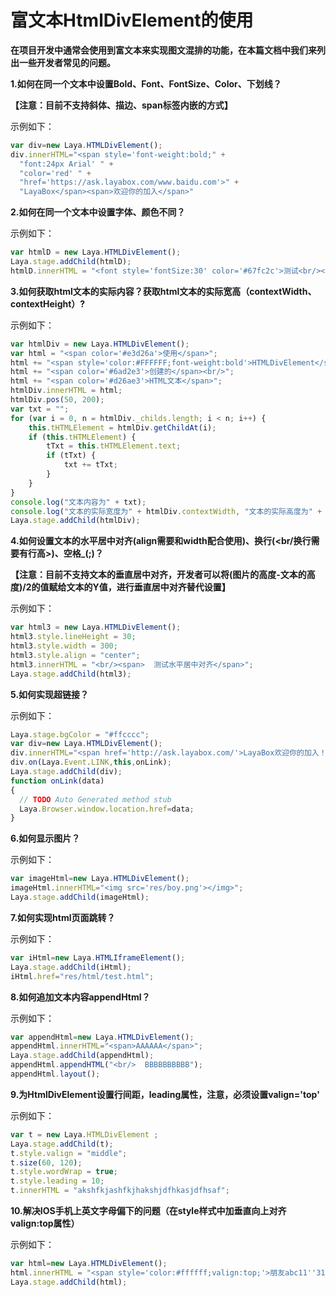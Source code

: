 # 富文本HtmlDivElement的使用

**在项目开发中通常会使用到富文本来实现图文混排的功能，在本篇文档中我们来列出一些开发者常见的问题。**

**1.如何在同一个文本中设置Bold、Font、FontSize、Color、下划线？**

**【注意：目前不支持斜体、描边、span标签内嵌的方式】**

示例如下：

```typescript
var div=new Laya.HTMLDivElement();
div.innerHTML="<span style='font-weight:bold;" +
  "font:24px Arial' " +
  "color='red' " +
  "href='https://ask.layabox.com/www.baidu.com'>" +
  "LayaBox</span><span>欢迎你的加入</span>"
```

**2.如何在同一个文本中设置字体、颜色不同？**

示例如下：

```typescript
var htmlD = new Laya.HTMLDivElement();
Laya.stage.addChild(htmlD);
htmlD.innerHTML = "<font style='fontSize:30' color='#67fc2c'>测试<br/></font><font style='fontSize:20'>html组件<br/></font>";
```

**3.如何获取html文本的实际内容？获取html文本的实际宽高（contextWidth、contextHeight）?**

示例如下：

```typescript
var htmlDiv = new Laya.HTMLDivElement();
var html = "<span color='#e3d26a'>使用</span>";
html += "<span style='color:#FFFFFF;font-weight:bold'>HTMLDivElement</span>";
html += "<span color='#6ad2e3'>创建的</span><br/>";
html += "<span color='#d26ae3'>HTML文本</span>";
htmlDiv.innerHTML = html;
htmlDiv.pos(50, 200);
var txt = "";
for (var i = 0, n = htmlDiv._childs.length; i < n; i++) {
    this.tHTMLElement = htmlDiv.getChildAt(i);
    if (this.tHTMLElement) {
        tTxt = this.tHTMLElement.text;
        if (tTxt) {
            txt += tTxt;
        }
    }
}
console.log("文本内容为" + txt);
console.log("文本的实际宽度为" + htmlDiv.contextWidth, "文本的实际高度为" + htmlDiv.contextHeight)
Laya.stage.addChild(htmlDiv);
```

**4.如何设置文本的水平居中对齐(align需要和width配合使用)、换行(<br/换行需要有行高>)、空格_(;)？**

**【注意：目前不支持文本的垂直居中对齐，开发者可以将(图片的高度-文本的高度)/2的值赋给文本的Y值，进行垂直居中对齐替代设置】**

示例如下：

```typescript
var html3 = new Laya.HTMLDivElement();
html3.style.lineHeight = 30;
html3.style.width = 300;
html3.style.align = "center";
html3.innerHTML = "<br/><span>  测试水平居中对齐</span>";
Laya.stage.addChild(html3);
```

**5.如何实现超链接？**

示例如下：

```typescript
Laya.stage.bgColor = "#ffcccc";
var div=new Laya.HTMLDivElement();
div.innerHTML="<span href='http://ask.layabox.com/'>LayaBox欢迎你的加入！</span>";
div.on(Laya.Event.LINK,this,onLink);
Laya.stage.addChild(div);
function onLink(data)
{
  // TODO Auto Generated method stub
  Laya.Browser.window.location.href=data;
}
```

**6.如何显示图片？**

示例如下：

```typescript
var imageHtml=new Laya.HTMLDivElement();
imageHtml.innerHTML="<img src='res/boy.png'></img>";
Laya.stage.addChild(imageHtml);
```

**7.如何实现html页面跳转？**

示例如下：

```typescript
var iHtml=new Laya.HTMLIframeElement();
Laya.stage.addChild(iHtml);
iHtml.href="res/html/test.html";
```

**8.如何追加文本内容appendHtml？**

示例如下：

```typescript
var appendHtml=new Laya.HTMLDivElement();
appendHtml.innerHTML="<span>AAAAAA</span>";
Laya.stage.addChild(appendHtml);
appendHtml.appendHTML("<br/>  BBBBBBBBBB");
appendHtml.layout();
```

**9.为HtmlDivElement设置行间距，leading属性，注意，必须设置valign='top'**

示例如下：

```typescript
var t = new Laya.HTMLDivElement ;
Laya.stage.addChild(t);
t.style.valign = "middle";
t.size(60, 120);
t.style.wordWrap = true;
t.style.leading = 10;
t.innerHTML = "akshfkjashfkjhakshjdfhkasjdfhsaf";
```

**10.解决IOS手机上英文字母偏下的问题（在style样式中加垂直向上对齐valign:top属性）**

示例如下：

```typescript
var html=new Laya.HTMLDivElement();
html.innerHTML = "<span style='color:#ffffff;valign:top;'>朋友abc11''31ABC朋友</span><span href='http://www.baidu.com' target='_blank'>百度</span>";
Laya.stage.addChild(html);
```

